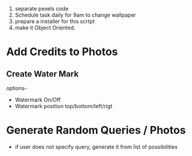 1. separate pexels code
2. Schedule task daily for 9am to change wallpaper
3. prepare a installer for this scrtpt
4. make it Object Oriented.

# Add Credits to Photos
## Create Water Mark
options-
- Watermark On/Off
- Watermark position top/bottom/left/rigt

# Generate Random Queries / Photos
- if user does not specify query, generate it from list of possibilities 
